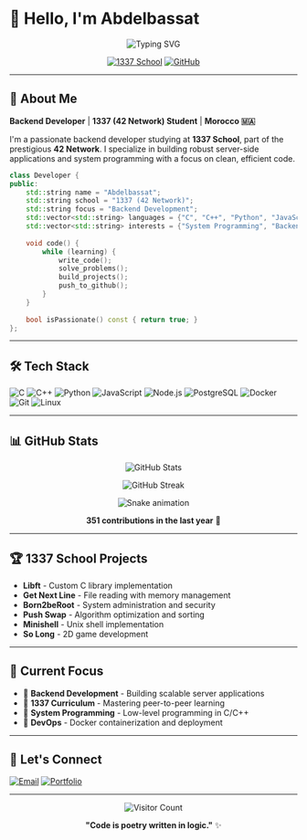 # 👋 Hello, I'm Abdelbassat

<div align="center">
  
![Typing SVG](https://readme-typing-svg.demolab.com?font=Fira+Code&weight=600&size=28&duration=4000&pause=1000&color=00D4FF&center=true&vCenter=true&width=600&lines=Backend+Developer+🚀;1337+Student+🎓;System+Programmer+💻;Problem+Solver+🧩)

[![1337 School](https://img.shields.io/badge/1337_School-000000?style=for-the-badge&logo=42&logoColor=white)](#)
[![GitHub](https://img.shields.io/badge/GitHub-181717?style=for-the-badge&logo=github&logoColor=white)](https://github.com/Xylar-99)

</div>

---

## 🚀 About Me

**Backend Developer** | **1337 (42 Network) Student** | **Morocco 🇲🇦**

I'm a passionate backend developer studying at **1337 School**, part of the prestigious **42 Network**. I specialize in building robust server-side applications and system programming with a focus on clean, efficient code.

```cpp
class Developer {
public:
    std::string name = "Abdelbassat";
    std::string school = "1337 (42 Network)";
    std::string focus = "Backend Development";
    std::vector<std::string> languages = {"C", "C++", "Python", "JavaScript"};
    std::vector<std::string> interests = {"System Programming", "Backend APIs", "DevOps"};
    
    void code() {
        while (learning) {
            write_code();
            solve_problems();
            build_projects();
            push_to_github();
        }
    }
    
    bool isPassionate() const { return true; }
};
```

---

## 🛠️ Tech Stack

![C](https://img.shields.io/badge/C-00599C?style=for-the-badge&logo=c&logoColor=white)
![C++](https://img.shields.io/badge/C++-00599C?style=for-the-badge&logo=c%2B%2B&logoColor=white)
![Python](https://img.shields.io/badge/Python-3776AB?style=for-the-badge&logo=python&logoColor=white)
![JavaScript](https://img.shields.io/badge/JavaScript-F7DF1E?style=for-the-badge&logo=javascript&logoColor=black)
![Node.js](https://img.shields.io/badge/Node.js-339933?style=for-the-badge&logo=nodedotjs&logoColor=white)
![PostgreSQL](https://img.shields.io/badge/PostgreSQL-316192?style=for-the-badge&logo=postgresql&logoColor=white)
![Docker](https://img.shields.io/badge/Docker-2496ED?style=for-the-badge&logo=docker&logoColor=white)
![Git](https://img.shields.io/badge/Git-F05032?style=for-the-badge&logo=git&logoColor=white)
![Linux](https://img.shields.io/badge/Linux-FCC624?style=for-the-badge&logo=linux&logoColor=black)

---

## 📊 GitHub Stats

<div align="center">

![GitHub Stats](https://github-readme-stats.vercel.app/api?username=Xylar-99&show_icons=true&theme=tokyonight&hide_border=true&count_private=true)

![GitHub Streak](https://github-readme-streak-stats.herokuapp.com/?user=Xylar-99&theme=tokyonight&hide_border=true)

![Snake animation](https://github.com/Xylar-99/Xylar-99/blob/output/github-contribution-grid-snake.svg)

**351 contributions in the last year** 🚀

</div>

---

## 🏆 1337 School Projects

- **Libft** - Custom C library implementation
- **Get Next Line** - File reading with memory management
- **Born2beRoot** - System administration and security
- **Push Swap** - Algorithm optimization and sorting
- **Minishell** - Unix shell implementation
- **So Long** - 2D game development

---

## 🎯 Current Focus

- 💼 **Backend Development** - Building scalable server applications
- 🏫 **1337 Curriculum** - Mastering peer-to-peer learning
- 🧠 **System Programming** - Low-level programming in C/C++
- 🐳 **DevOps** - Docker containerization and deployment

---

## 🤝 Let's Connect

[![Email](https://img.shields.io/badge/Email-EA4335?style=for-the-badge&logo=gmail&logoColor=white)](mailto:abdoqoubai@gmail.com)
[![Portfolio](https://img.shields.io/badge/Portfolio-FF5722?style=for-the-badge&logo=firefox&logoColor=white)](http://abquaoub.me/)

---

<div align="center">

![Visitor Count](https://visitor-badge.laobi.icu/badge?page_id=Xylar-99.Xylar-99)

**"Code is poetry written in logic."** ✨

</div>
